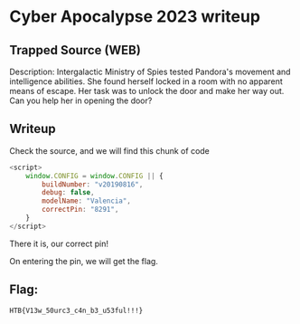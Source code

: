 # Cyber Apocalypse 2023 writeup

## Trapped Source (WEB)

Description: Intergalactic Ministry of Spies tested Pandora's movement and intelligence abilities. She found herself locked in a room with no apparent means of escape. Her task was to unlock the door and make her way out. Can you help her in opening the door?

## Writeup

Check the source, and we will find this chunk of code
```js
<script>
    window.CONFIG = window.CONFIG || {
        buildNumber: "v20190816",
        debug: false,
        modelName: "Valencia",
        correctPin: "8291",
    }
</script>
```

There it is, our correct pin!

On entering the pin, we will get the flag.

## Flag: 
`HTB{V13w_50urc3_c4n_b3_u53ful!!!}`
